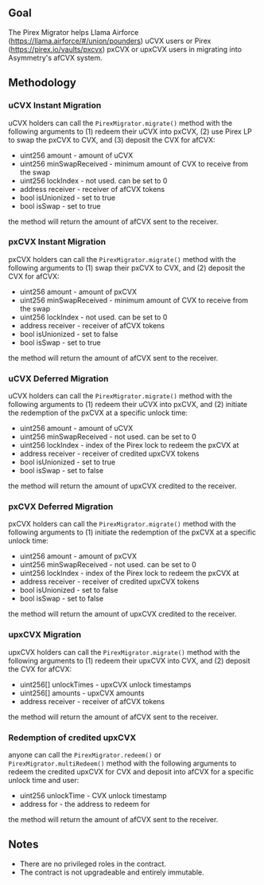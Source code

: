 ## Goal

The Pirex Migrator helps Llama Airforce (https://llama.airforce/#/union/pounders) uCVX users or Pirex (https://pirex.io/vaults/pxcvx) pxCVX or upxCVX users in migrating into Asymmetry's afCVX system.

## Methodology

### uCVX Instant Migration

uCVX holders can call the `PirexMigrator.migrate()` method with the following arguments to (1) redeem their uCVX into pxCVX, (2) use Pirex LP to swap the pxCVX to CVX, and (3) deposit the CVX for afCVX:

- uint256 amount - amount of uCVX
- uint256 minSwapReceived - minimum amount of CVX to receive from the swap
- uint256 lockIndex - not used. can be set to 0
- address receiver - receiver of afCVX tokens
- bool isUnionized - set to true
- bool isSwap - set to true

the method will return the amount of afCVX sent to the receiver.

### pxCVX Instant Migration

pxCVX holders can call the `PirexMigrator.migrate()` method with the following arguments to (1) swap their pxCVX to CVX, and (2) deposit the CVX for afCVX:

- uint256 amount - amount of pxCVX
- uint256 minSwapReceived - minimum amount of CVX to receive from the swap
- uint256 lockIndex - not used. can be set to 0
- address receiver - receiver of afCVX tokens
- bool isUnionized - set to false
- bool isSwap - set to true

the method will return the amount of afCVX sent to the receiver.

### uCVX Deferred Migration

uCVX holders can call the `PirexMigrator.migrate()` method with the following arguments to (1) redeem their uCVX into pxCVX, and (2) initiate the redemption of the pxCVX at a specific unlock time:

- uint256 amount - amount of uCVX
- uint256 minSwapReceived - not used. can be set to 0
- uint256 lockIndex - index of the Pirex lock to redeem the pxCVX at
- address receiver - receiver of credited upxCVX tokens
- bool isUnionized - set to true
- bool isSwap - set to false

the method will return the amount of upxCVX credited to the receiver.

### pxCVX Deferred Migration

pxCVX holders can call the `PirexMigrator.migrate()` method with the following arguments to (1) initiate the redemption of the pxCVX at a specific unlock time:

- uint256 amount - amount of pxCVX
- uint256 minSwapReceived - not used. can be set to 0
- uint256 lockIndex - index of the Pirex lock to redeem the pxCVX at
- address receiver - receiver of credited upxCVX tokens
- bool isUnionized - set to false
- bool isSwap - set to false

the method will return the amount of upxCVX credited to the receiver.

### upxCVX Migration

upxCVX holders can call the `PirexMigrator.migrate()` method with the following arguments to (1) redeem their upxCVX into CVX, and (2) deposit the CVX for afCVX:

- uint256[] unlockTimes - upxCVX unlock timestamps
- uint256[] amounts - upxCVX amounts
- address receiver - receiver of afCVX tokens

the method will return the amount of afCVX sent to the receiver.

### Redemption of credited upxCVX

anyone can call the `PirexMigrator.redeem()` or `PirexMigrator.multiRedeem()` method with the following arguments to redeem the credited upxCVX for CVX and deposit into afCVX for a specific unlock time and user:

- uint256 unlockTime - CVX unlock timestamp
- address for - the address to redeem for

the method will return the amount of afCVX sent to the receiver.

## Notes

- There are no privileged roles in the contract.
- The contract is not upgradeable and entirely immutable.